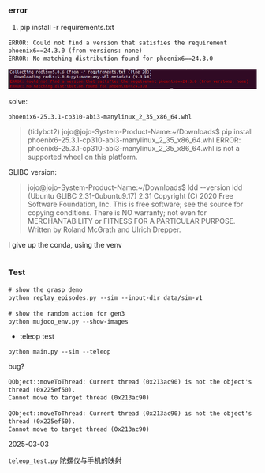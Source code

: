 
### error

1. pip install -r requirements.txt

```
ERROR: Could not find a version that satisfies the requirement phoenix6==24.3.0 (from versions: none)
ERROR: No matching distribution found for phoenix6==24.3.0
```
![alt text](<assets/working_nots/Screenshot from 2025-02-25 16-12-21.png>)

solve: 
```
phoenix6-25.3.1-cp310-abi3-manylinux_2_35_x86_64.whl
```

> (tidybot2) jojo@jojo-System-Product-Name:~/Downloads$ pip install phoenix6-25.3.1-cp310-abi3-manylinux_2_35_x86_64.whl 
ERROR: phoenix6-25.3.1-cp310-abi3-manylinux_2_35_x86_64.whl is not a supported wheel on this platform.


GLIBC version:
> jojo@jojo-System-Product-Name:~/Downloads$ ldd --version
ldd (Ubuntu GLIBC 2.31-0ubuntu9.17) 2.31
Copyright (C) 2020 Free Software Foundation, Inc.
This is free software; see the source for copying conditions.  There is NO
warranty; not even for MERCHANTABILITY or FITNESS FOR A PARTICULAR PURPOSE.
Written by Roland McGrath and Ulrich Drepper.

I give up the conda, using the venv

```

```

### Test

```
# show the grasp demo 
python replay_episodes.py --sim --input-dir data/sim-v1

# show the random action for gen3
python mujoco_env.py --show-images

```

- teleop test

```
python main.py --sim --teleop
```

bug?
```
QObject::moveToThread: Current thread (0x213ac90) is not the object's thread (0x225ef50).
Cannot move to target thread (0x213ac90)

QObject::moveToThread: Current thread (0x213ac90) is not the object's thread (0x225ef50).
Cannot move to target thread (0x213ac90)

```

2025-03-03

`teleop_test.py` 陀螺仪与手机的映射

